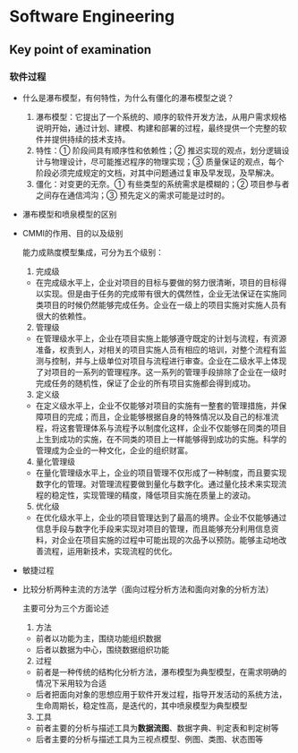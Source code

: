 # Software Engineering

## Key point of examination

### 软件过程

* 什么是瀑布模型，有何特性，为什么有僵化的瀑布模型之说？
  1.	瀑布模型：它提出了一个系统的、顺序的软件开发方法，从用户需求规格说明开始，通过计划、建模、构建和部署的过程，最终提供一个完整的软件并提供持续的技术支持。
  2.	特性：① 阶段间具有顺序性和依赖性；② 推迟实现的观点，划分逻辑设计与物理设计，尽可能推迟程序的物理实现；③ 质量保证的观点，每个阶段必须完成规定的文档，对其中问题通过复审及早发现，及早解决。
  3.  僵化：对变更的无奈。① 有些类型的系统需求是模糊的；② 项目参与者之间存在通信鸿沟；③ 预先定义的需求可能是过时的。
* 瀑布模型和喷泉模型的区别

* CMMI的作用、目的以及级别

  能力成熟度模型集成，可分为五个级别：
  1. 完成级
  * 在完成级水平上，企业对项目的目标与要做的努力很清晰，项目的目标得以实现。但是由于任务的完成带有很大的偶然性，企业无法保证在实施同类项目的时候仍然能够完成任务。企业在一级上的项目实施对实施人员有很大的依赖性。 
  2. 管理级
  * 在管理级水平上，企业在项目实施上能够遵守既定的计划与流程，有资源准备，权责到人，对相关的项目实施人员有相应的培训，对整个流程有监测与控制，并与上级单位对项目与流程进行审查。企业在二级水平上体现了对项目的一系列的管理程序。这一系列的管理手段排除了企业在一级时完成任务的随机性，保证了企业的所有项目实施都会得到成功。

  3. 定义级
  * 在定义级水平上，企业不仅能够对项目的实施有一整套的管理措施，并保障项目的完成；而且，企业能够根据自身的特殊情况以及自己的标准流程，将这套管理体系与流程予以制度化这样，企业不仅能够在同类的项目上生到成功的实施，在不同类的项目上一样能够得到成功的实施。科学的管理成为企业的一种文化，企业的组织财富。

  4. 量化管理级
  * 在量化管理级水平上，企业的项目管理不仅形成了一种制度，而且要实现数字化的管理。对管理流程要做到量化与数字化。通过量化技术来实现流程的稳定性，实现管理的精度，降低项目实施在质量上的波动。
  5. 优化级
  * 在优化级水平上，企业的项目管理达到了最高的境界。企业不仅能够通过信息手段与数字化手段来实现对项目的管理，而且能够充分利用信息资料，对企业在项目实施的过程中可能出现的次品予以预防。能够主动地改善流程，运用新技术，实现流程的优化。

* 敏捷过程


* 比较分析两种主流的方法学（面向过程分析方法和面向对象的分析方法）

  主要可分为三个方面论述
  1. 方法
    * 前者以功能为主，围绕功能组织数据
    * 后者以数据为中心，围绕数据组织功能
  
  2. 过程
    * 前者是一种传统的结构化分析方法，瀑布模型为典型模型，在需求明确的情况下采用较为合适
    * 后者把面向对象的思想应用于软件开发过程，指导开发活动的系统方法，生命周期长，稳定性高，是迭代的，其中喷泉模型为典型模型
  3. 工具
    * 前者主要的分析与描述工具为**数据流图**、数据字典、判定表和判定树等
    * 后者主要的分析与描述工具为三视点模型、例图、类图、状态图等

